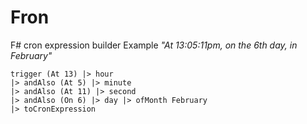 # Fron
F# cron expression builder
Example _"At 13:05:11pm, on the 6th day, in February"_

```F#
trigger (At 13) |> hour
|> andAlso (At 5) |> minute
|> andAlso (At 11) |> second
|> andAlso (On 6) |> day |> ofMonth February 
|> toCronExpression
```

